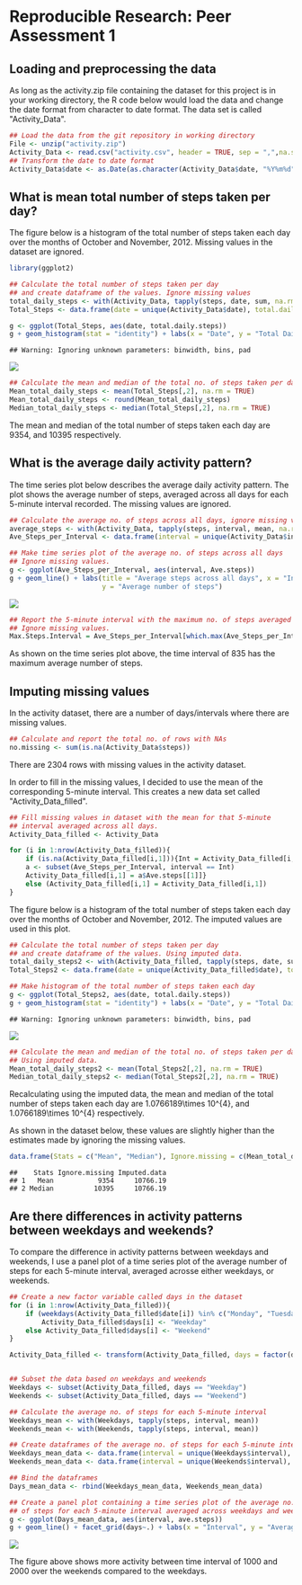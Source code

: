 # Reproducible Research: Peer Assessment 1


## Loading and preprocessing the data
As long as the activity.zip file containing the dataset for this project is in your working directory, the R code below would load the data and change the date format from character to date format. The data set is called "Activity_Data".


```r
## Load the data from the git repository in working directory
File <- unzip("activity.zip")
Activity_Data <- read.csv("activity.csv", header = TRUE, sep = ",",na.strings = "NA" )
## Transform the date to date format
Activity_Data$date <- as.Date(as.character(Activity_Data$date, "%Y%m%d"))
```



## What is mean total number of steps taken per day?

The figure below is a histogram of the total number of steps taken each day over the months of October and November, 2012. Missing values in the dataset are ignored.


```r
library(ggplot2)

## Calculate the total number of steps taken per day
## and create dataframe of the values. Ignore missing values
total_daily_steps <- with(Activity_Data, tapply(steps, date, sum, na.rm = TRUE))
Total_Steps <- data.frame(date = unique(Activity_Data$date), total.daily.steps = total_daily_steps)

g <- ggplot(Total_Steps, aes(date, total.daily.steps))
g + geom_histogram(stat = "identity") + labs(x = "Date", y = "Total Daily Steps")
```

```
## Warning: Ignoring unknown parameters: binwidth, bins, pad
```

![](PA1_template_files/figure-html/unnamed-chunk-2-1.png)<!-- -->


```r
## Calculate the mean and median of the total no. of steps taken per day
Mean_total_daily_steps <- mean(Total_Steps[,2], na.rm = TRUE)
Mean_total_daily_steps <- round(Mean_total_daily_steps)
Median_total_daily_steps <- median(Total_Steps[,2], na.rm = TRUE)
```


The mean and median of the total number of steps taken each day are 9354, and 10395 respectively. 



## What is the average daily activity pattern?

The time series plot below describes the average daily activity pattern. The plot shows the average number of steps, averaged across all days for each 5-minute interval recorded. The missing values are ignored.


```r
## Calculate the average no. of steps across all days, ignore missing values.
average_steps <- with(Activity_Data, tapply(steps, interval, mean, na.rm = TRUE))
Ave_Steps_per_Interval <- data.frame(interval = unique(Activity_Data$interval), Ave.steps = average_steps)

## Make time series plot of the average no. of steps across all days
## Ignore missing values.
g <- ggplot(Ave_Steps_per_Interval, aes(interval, Ave.steps))
g + geom_line() + labs(title = "Average steps across all days", x = "Interval", 
                       y = "Average number of steps")
```

![](PA1_template_files/figure-html/unnamed-chunk-4-1.png)<!-- -->


```r
## Report the 5-minute interval with the maximum no. of steps averaged across all days
## Ignore missing values.
Max.Steps.Interval = Ave_Steps_per_Interval[which.max(Ave_Steps_per_Interval$Ave.steps),][,1]
```

As shown on the time series plot above, the time interval of 835 has the maximum average number of steps. 



## Imputing missing values

In the activity dataset, there are a number of days/intervals where there are missing values.


```r
## Calculate and report the total no. of rows with NAs
no.missing <- sum(is.na(Activity_Data$steps))
```

There are 2304 rows with missing values in the activity dataset.

In order to fill in the missing values, I decided to use the mean of the corresponding 5-minute interval. This creates a new data set called "Activity_Data_filled".


```r
## Fill missing values in dataset with the mean for that 5-minute 
## interval averaged across all days.
Activity_Data_filled <- Activity_Data

for (i in 1:nrow(Activity_Data_filled)){
    if (is.na(Activity_Data_filled[i,1])){Int = Activity_Data_filled[i,3]
    a <- subset(Ave_Steps_per_Interval, interval == Int)
    Activity_Data_filled[i,1] = a$Ave.steps[[1]]}
    else (Activity_Data_filled[i,1] = Activity_Data_filled[i,1])
}
```


The figure below is a histogram of the total number of steps taken each day over the months of October and November, 2012. The imputed values are used in this plot.


```r
## Calculate the total number of steps taken per day
## and create dataframe of the values. Using imputed data.
total_daily_steps2 <- with(Activity_Data_filled, tapply(steps, date, sum))
Total_Steps2 <- data.frame(date = unique(Activity_Data_filled$date), total.daily.steps = total_daily_steps2)

## Make histogram of the total number of steps taken each day
g <- ggplot(Total_Steps2, aes(date, total.daily.steps))
g + geom_histogram(stat = "identity") + labs(x = "Date", y = "Total Daily Steps")
```

```
## Warning: Ignoring unknown parameters: binwidth, bins, pad
```

![](PA1_template_files/figure-html/unnamed-chunk-8-1.png)<!-- -->


```r
## Calculate the mean and median of the total no. of steps taken per day
## Using imputed data.
Mean_total_daily_steps2 <- mean(Total_Steps2[,2], na.rm = TRUE)
Median_total_daily_steps2 <- median(Total_Steps2[,2], na.rm = TRUE)
```

Recalculating using the imputed data, the mean and median of the total number of steps taken each day are 1.0766189\times 10^{4}, and 1.0766189\times 10^{4} respectively. 

As shown in the dataset below, these values are slightly higher than the estimates made by ignoring the missing values.


```r
data.frame(Stats = c("Mean", "Median"), Ignore.missing = c(Mean_total_daily_steps, Median_total_daily_steps), Imputed.data = c(Mean_total_daily_steps2, Median_total_daily_steps2))
```

```
##    Stats Ignore.missing Imputed.data
## 1   Mean           9354     10766.19
## 2 Median          10395     10766.19
```






## Are there differences in activity patterns between weekdays and weekends?

To compare the difference in activity patterns between weekdays and weekends, I use a panel plot of a time series plot of the average number of steps for each 5-minute interval, averaged acrosse either weekdays, or weekends.


```r
## Create a new factor variable called days in the dataset
for (i in 1:nrow(Activity_Data_filled)){
    if (weekdays(Activity_Data_filled$date[i]) %in% c("Monday", "Tuesday", "Wednesday", "Thursday", "Friday"))
        Activity_Data_filled$days[i] <- "Weekday"
    else Activity_Data_filled$days[i] <- "Weekend"
}

Activity_Data_filled <- transform(Activity_Data_filled, days = factor(days))


## Subset the data based on weekdays and weekends
Weekdays <- subset(Activity_Data_filled, days == "Weekday")
Weekends <- subset(Activity_Data_filled, days == "Weekend")

## Calculate the average no. of steps for each 5-minute interval
Weekdays_mean <- with(Weekdays, tapply(steps, interval, mean))
Weekends_mean <- with(Weekends, tapply(steps, interval, mean))

## Create dataframes of the average no. of steps for each 5-minute interval
Weekdays_mean_data <- data.frame(interval = unique(Weekdays$interval), ave.steps = Weekdays_mean, days = "Weekdays")
Weekends_mean_data <- data.frame(interval = unique(Weekends$interval), ave.steps = Weekends_mean, days = "Weekends")

## Bind the dataframes 
Days_mean_data <- rbind(Weekdays_mean_data, Weekends_mean_data)

## Create a panel plot containing a time series plot of the average no. 
## of steps for each 5-minute interval averaged across weekdays and weekends
g <- ggplot(Days_mean_data, aes(interval, ave.steps))
g + geom_line() + facet_grid(days~.) + labs(x = "Interval", y = "Average number of steps")
```

![](PA1_template_files/figure-html/unnamed-chunk-11-1.png)<!-- -->

The figure above shows more activity between time interval of 1000 and 2000 over the weekends compared to the weekdays.
